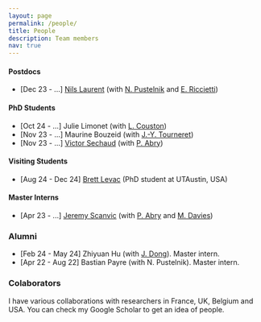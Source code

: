 ```yaml
---
layout: page
permalink: /people/
title: People
description: Team members
nav: true
---
```


#### Postdocs

- [Dec 23 - ...] [Nils Laurent](https://nils-laurent.github.io/) (with [N. Pustelnik](https://perso.ens-lyon.fr/nelly.pustelnik/) and [E. Riccietti](https://perso.ens-lyon.fr/elisa.riccietti/))

#### PhD Students

- [Oct 24 - ...] Julie Limonet (with [L. Couston](https://louiscouston.github.io/))
- [Nov 23 - ...] Maurine Bouzeid (with [J.-Y. Tourneret](https://perso.tesa.prd.fr/jyt/))
- [Nov 23 - ...] [Victor Sechaud](https://www.ens-lyon.fr/PHYSIQUE/presentation/annuaire/sechaud-victor) (with [P. Abry](https://perso.ens-lyon.fr/patrice.abry/))

#### Visiting Students
- [Aug 24 - Dec 24] [Brett Levac](https://scholar.google.com/citations?user=rRHEl5UAAAAJ&hl=en) (PhD student at UTAustin, USA)


#### Master Interns

- [Apr 23 - ...] [Jeremy Scanvic](https://jeremyscanvic.com/) (with [P. Abry](https://perso.ens-lyon.fr/patrice.abry/) and [M. Davies](https://www.eng.ed.ac.uk/about/people/professor-michael-e-davies))


### Alumni

- [Feb 24 - May 24] Zhiyuan Hu (with [J. Dong](https://scholar.google.fr/citations?user=0itnpNgAAAAJ&hl=fr)). Master intern.
- [Apr 22 - Aug 22] Bastian Payre (with N. Pustelnik). Master intern.


### Colaborators

I have various collaborations with researchers in France, UK, Belgium and USA. You can check my Google Scholar to get an idea of people.